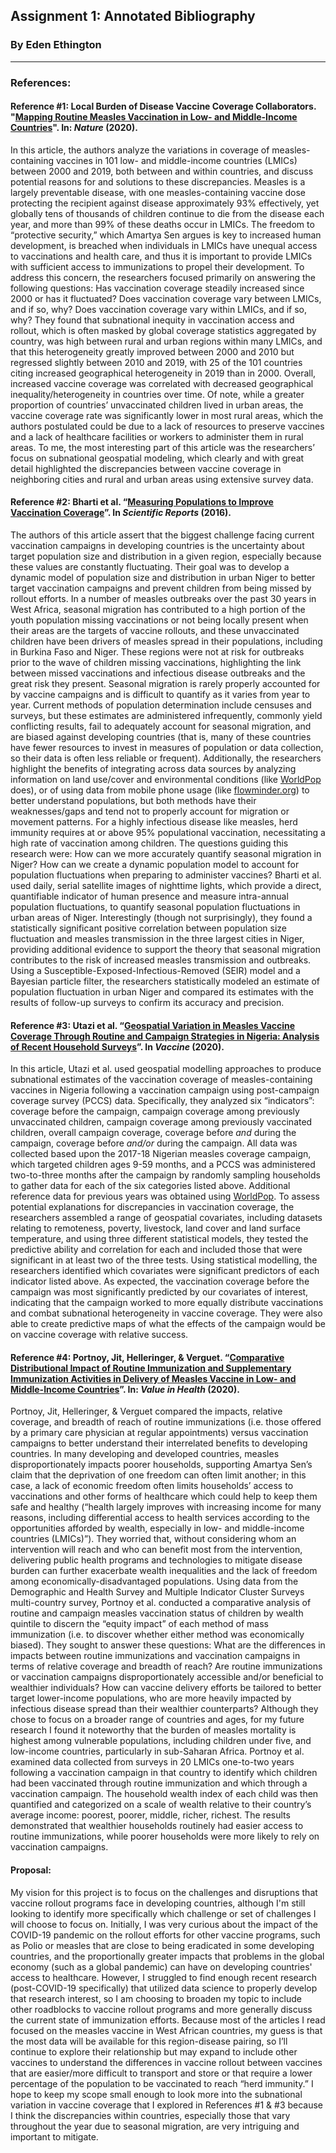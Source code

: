 ## Assignment 1: Annotated Bibliography

### By Eden Ethington
---

### References:

#### Reference #1: Local Burden of Disease Vaccine Coverage Collaborators. "[Mapping Routine Measles Vaccination in Low- and Middle-Income Countries](https://www.nature.com/articles/s41586-020-03043-4)". In: *Nature* (2020).
In this article, the authors analyze the variations in coverage of measles-containing vaccines in 101 low- and middle-income countries (LMICs) between 2000 and 2019, both between and within countries, and discuss potential reasons for and solutions to these discrepancies. Measles is a largely preventable disease, with one measles-containing vaccine dose protecting the recipient against disease approximately 93% effectively, yet globally tens of thousands of children continue to die from the disease each year, and more than 99% of these deaths occur in LMICs. The freedom to “protective security,” which Amartya Sen argues is key to increased human development, is breached when individuals in LMICs have unequal access to vaccinations and health care, and thus it is important to provide LMICs with sufficient access to immunizations to propel their development. To address this concern, the researchers focused primarily on answering the following questions:
Has vaccination coverage steadily increased since 2000 or has it fluctuated?
Does vaccination coverage vary between LMICs, and if so, why?
Does vaccination coverage vary within LMICs, and if so, why?
They found that subnational inequity in vaccination access and rollout, which is often masked by global coverage statistics aggregated by country, was high between rural and urban regions within many LMICs, and that this heterogeneity greatly improved between 2000 and 2010 but regressed slightly between 2010 and 2019, with 25 of the 101 countries citing increased geographical heterogeneity in 2019 than in 2000. Overall, increased vaccine coverage was correlated with decreased geographical inequality/heterogeneity in countries over time. Of note, while a greater proportion of countries’ unvaccinated children lived in urban areas, the vaccine coverage rate was significantly lower in most rural areas, which the authors postulated could be due to a lack of resources to preserve vaccines and a lack of healthcare facilities or workers to administer them in rural areas. To me, the most interesting part of this article was the researchers’ focus on subnational geospatial modeling, which clearly and with great detail highlighted the discrepancies between vaccine coverage in neighboring cities and rural and urban areas using extensive survey data.

#### Reference #2: Bharti et al. “[Measuring Populations to Improve Vaccination Coverage](https://www.nature.com/articles/srep34541)”. In *Scientific Reports* (2016).
The authors of this article assert that the biggest challenge facing current vaccination campaigns in developing countries is the uncertainty about target population size and distribution in a given region, especially because these values are constantly fluctuating. Their goal was to develop a dynamic model of population size and distribution in urban Niger to better target vaccination campaigns and prevent children from being missed by rollout efforts. In a number of measles outbreaks over the past 30 years in West Africa, seasonal migration has contributed to a high portion of the youth population missing vaccinations or not being locally present when their areas are the targets of vaccine rollouts, and these unvaccinated children have been drivers of measles spread in their populations, including in Burkina Faso and Niger. These regions were not at risk for outbreaks prior to the wave of children missing vaccinations, highlighting the link between missed vaccinations and infectious disease outbreaks and the great risk they present. Seasonal migration is rarely properly accounted for by vaccine campaigns and is difficult to quantify as it varies from year to year. Current methods of population determination include censuses and surveys, but these estimates are administered infrequently, commonly yield conflicting results, fail to adequately account for seasonal migration, and are biased against developing countries (that is, many of these countries have fewer resources to invest in measures of population or data collection, so their data is often less reliable or frequent). Additionally, the researchers highlight the benefits of integrating across data sources by analyzing information on land use/cover and environmental conditions (like [WorldPop](www.worldpop.org) does), or of using data from mobile phone usage (like [flowminder.org](www.flowminder.org)) to better understand populations, but both methods have their weaknesses/gaps and tend not to properly account for migration or movement patterns. For a highly infectious disease like measles, herd immunity requires at or above 95% populational vaccination, necessitating a high rate of vaccination among children. The questions guiding this research were:
How can we more accurately quantify seasonal migration in Niger?
How can we create a dynamic population model to account for population fluctuations when preparing to administer vaccines?
Bharti et al. used daily, serial satellite images of nighttime lights, which provide a direct, quantifiable indicator of human presence and measure intra-annual population fluctuations, to quantify seasonal population fluctuations in urban areas of Niger. Interestingly (though not surprisingly), they found a statistically significant positive correlation between population size fluctuation and measles transmission in the three largest cities in Niger, providing additional evidence to support the theory that seasonal migration contributes to the risk of increased measles transmission and outbreaks. Using a Susceptible-Exposed-Infectious-Removed (SEIR) model and a Bayesian particle filter, the researchers statistically modeled an estimate of population fluctuation in urban Niger and compared its estimates with the results of follow-up surveys to confirm its accuracy and precision.

#### Reference #3: Utazi et al. “[Geospatial Variation in Measles Vaccine Coverage Through Routine and Campaign Strategies in Nigeria: Analysis of Recent Household Surveys](https://www.sciencedirect.com/science/article/pii/S0264410X20303017?via%3Dihub)”. In *Vaccine* (2020).
In this article, Utazi et al. used geospatial modelling approaches to produce subnational estimates of the vaccination coverage of measles-containing vaccines in Nigeria following a vaccination campaign using post-campaign coverage survey (PCCS) data. Specifically, they analyzed six “indicators”: coverage before the campaign, campaign coverage among previously unvaccinated children, campaign coverage among previously vaccinated children, overall campaign coverage, coverage before *and* during the campaign, coverage before *and/or* during the campaign. All data was collected based upon the 2017-18 Nigerian measles coverage campaign, which targeted children ages 9-59 months, and a PCCS was administered two-to-three months after the campaign by randomly sampling households to gather data for each of the six categories listed above. Additional reference data for previous years was obtained using [WorldPop](www.worldpop.org). To assess potential explanations for discrepancies in vaccination coverage, the researchers assembled a range of geospatial covariates, including datasets relating to remoteness, poverty, livestock, land cover and land surface temperature, and using three different statistical models, they tested the predictive ability and correlation for each and included those that were significant in at least two of the three tests. Using statistical modelling, the researchers identified which covariates were significant predictors of each indicator listed above. As expected, the vaccination coverage before the campaign was most significantly predicted by our covariates of interest, indicating that the campaign worked to more equally distribute vaccinations and combat subnational heterogeneity in vaccine coverage. They were also able to create predictive maps of what the effects of the campaign would be on vaccine coverage with relative success.

#### Reference #4: Portnoy, Jit, Helleringer, & Verguet. “[Comparative Distributional Impact of Routine Immunization and Supplementary Immunization Activities in Delivery of Measles Vaccine in Low- and Middle-Income Countries](https://www.sciencedirect.com/science/article/pii/S1098301520317319)”. In: *Value in Health* (2020).
Portnoy, Jit, Helleringer, & Verguet compared the impacts, relative coverage, and breadth of reach of routine immunizations (i.e. those offered by a primary care physician at regular appointments) versus vaccination campaigns to better understand their interrelated benefits to developing countries. In many developing and developed countries, measles disproportionately impacts poorer households, supporting Amartya Sen’s claim that the deprivation of one freedom can often limit another; in this case, a lack of economic freedom often limits households’ access to vaccinations and other forms of healthcare which could help to keep them safe and healthy (“health largely improves with increasing income for many reasons, including differential access to health services according to the opportunities afforded by wealth, especially in low- and middle-income countries (LMICs)”). They worried that, without considering whom an intervention will reach and who can benefit most from the intervention, delivering public health programs and technologies to mitigate disease burden can further exacerbate wealth inequalities and the lack of freedom among economically-disadvantaged populations. Using data from the Demographic and Health Survey and Multiple Indicator Cluster Surveys multi-country survey, Portnoy et al. conducted a comparative analysis of routine and campaign measles vaccination status of children by wealth quintile to discern the “equity impact” of each method of mass immunization (i.e. to discover whether either method was economically biased). They sought to answer these questions:
What are the differences in impacts between routine immunizations and vaccination campaigns in terms of relative coverage and breadth of reach?
Are routine immunizations or vaccination campaigns disproportionately accessible and/or beneficial to wealthier individuals?
How can vaccine delivery efforts be tailored to better target lower-income populations, who are more heavily impacted by infectious disease spread than their wealthier counterparts?
Although they chose to focus on a broader range of countries and ages, for my future research I found it noteworthy that the burden of measles mortality is highest among vulnerable populations, including children under five, and low-income countries, particularly in sub-Saharan Africa. Portnoy et al. examined data collected from surveys in 20 LMICs one-to-two years following a vaccination campaign in that country to identify which children had been vaccinated through routine immunization and which through a vaccination campaign. The household wealth index of each child was then quantified and categorized on a scale of wealth relative to their country’s average income: poorest, poorer, middle, richer, richest. The results demonstrated that wealthier households routinely had easier access to routine immunizations, while poorer households were more likely to rely on vaccination campaigns.

#### Proposal:
My vision for this project is to focus on the challenges and disruptions that vaccine rollout programs face in developing countries, although I'm still looking to identify more specifically which challenge or set of challenges I will choose to focus on. Initially, I was very curious about the impact of the COVID-19 pandemic on the rollout efforts for other vaccine programs, such as Polio or measles that are close to being eradicated in some developing countries, and the proportionally greater impacts that problems in the global economy (such as a global pandemic) can have on developing countries' access to healthcare. However, I struggled to find enough recent research (post-COVID-19 specifically) that utilized data science to properly develop that research interest, so I am choosing to broaden my topic to include other roadblocks to vaccine rollout programs and more generally discuss the current state of immunization efforts. Because most of the articles I read focused on the measles vaccine in West African countries, my guess is that the most data will be available for this region-disease pairing, so I’ll continue to explore their relationship but may expand to include other vaccines to understand the differences in vaccine rollout between vaccines that are easier/more difficult to transport and store or that require a lower percentage of the population to be vaccinated to reach “herd immunity.” I hope to keep my scope small enough to look more into the subnational variation in vaccine coverage that I explored in References #1 & #3 because I think the discrepancies within countries, especially those that vary throughout the year due to seasonal migration, are very intriguing and important to mitigate.
